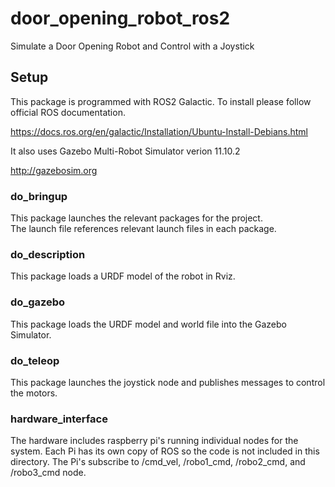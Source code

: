 # door_opening_robot_ros2

Simulate a Door Opening Robot and Control with a Joystick

## Setup
This package is programmed with ROS2 Galactic. To install please follow official ROS documentation.

https://docs.ros.org/en/galactic/Installation/Ubuntu-Install-Debians.html

It also uses Gazebo Multi-Robot Simulator verion 11.10.2

http://gazebosim.org

### do_bringup
This package launches the relevant packages for the project.  
The launch file references relevant launch files in each package.

### do_description
This package loads a URDF model of the robot in Rviz.

### do_gazebo
This package loads the URDF model and world file into the Gazebo Simulator.

### do_teleop
This package launches the joystick node and publishes messages to control the motors.

### hardware_interface
The hardware includes raspberry pi's running individual nodes for the system.
Each Pi has its own copy of ROS so the code is not included in this directory.
The Pi's subscribe to /cmd_vel, /robo1_cmd, /robo2_cmd, and /robo3_cmd node.
